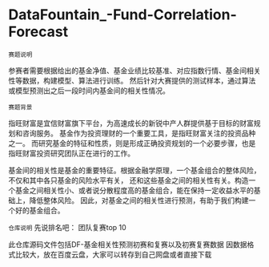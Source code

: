 # DataFountain_-Fund-Correlation-Forecast

`赛题说明`

参赛者需要根据给出的基金净值、基金业绩比较基准、对应指数行情、基金间相关性等数据，构建模型、算法进行训练。
然后针对大赛提供的测试样本，通过算法或模型预测出之后一段时间内基金间的相关性情况。


`赛题背景`

指旺财富是宜信财富旗下平台，为高速成长的新锐中产人群提供基于目标的财富规划和咨询服务。
基金作为投资理财的一个重要工具，是指旺财富关注的投资品种之一。
而研究基金的特征和性质，则是形成正确投资规划的一个必要步骤，也是指旺财富投资研究团队正在进行的工作。

基金间的相关性是基金的重要特征。根据金融学原理，一个基金组合的整体风险，不仅和其中各只基金的风险水平有关，
还和这些基金之间的相关性有关。构造一个基金之间相关性小、或者说分散程度高的基金组合，能在保持一定收益水平的基础上，降低整体风险。
因此，对基金之间的相关性进行预测，有助于我们构建一个好的基金组合。

`仓库说明`
先说排名吧： 团队复赛top 10 

此仓库源码文件包括DF-基金相关性预测初赛和复赛以及初赛复赛数据
因数据格式比较大，放在百度云盘，大家可以转存到自己网盘或者直接下载
